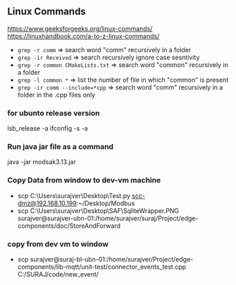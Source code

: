 ## Linux Commands
https://www.geeksforgeeks.org/linux-commands/ 
https://linuxhandbook.com/a-to-z-linux-commands/ 

- `grep -r comm` => search word "comm" recursively in a folder
- `grep -ir Received`  => search recursively ignore case sesntivity
- `grep -r common CMakeLists.txt` => search word "common" recursively in a folder
- `grep -l common *` => list the number of file in which "common" is present
- `grep -ir comm --include=*cpp` => search word "comm" recursively in a folder in the .cpp files only

### for ubunto release version
lsb_release -a
ifconfig -s -a

### Run java jar file as a command
java -jar modsak3.13.jar

### Copy Data from window to dev-vm machine
- scp C:\Users\surajver\Desktop\Test.py scc-dmz@192.168.10.199:~/Desktop/Modbus
- scp C:\Users\surajver\Desktop\SAF\SqliteWrapper.PNG surajver@surajver-ubn-01:/home/surajver/suraj/Project/edge-components/doc/StoreAndForward

### copy from dev vm to window
- scp surajver@suraj-bl-ubn-01:/home/surajver/Project/edge-components/lib-mqtt/unit-test/connector_events_test.cpp C:/SURAJ/code/new_event/